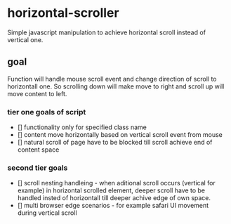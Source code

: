 # horizontal-scroller
Simple javascript manipulation to achieve horizontal scroll instead of vertical one.
## goal
Function will handle mouse scroll event and change direction of scroll to horizontall one. So scrolling down will make move to right and scroll up will move content to left. 
### tier one goals of script
- [] functionality only for specified class name
- [] content move horizontally based on vertical scroll event from mouse
- [] natural scroll of page have to be blocked till scroll achieve end of content space
### second tier goals
- [] scroll nesting handleing - when aditional scroll occurs (vertical for example) in horizontal scrolled element, deeper scroll have to be handled insted of horizontall till deeper achive edge of own space.
- [] multi browser edge scenarios - for example safari UI movement during vertical scroll
